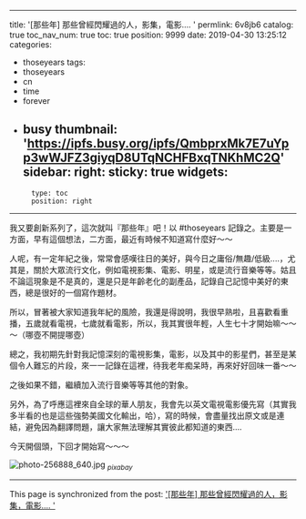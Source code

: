 
---
title: '[那些年] 那些曾經閃耀過的人，影集，電影.... '
permlink: 6v8jb6
catalog: true
toc_nav_num: true
toc: true
position: 9999
date: 2019-04-30 13:25:12
categories:
- thoseyears
tags:
- thoseyears
- cn
- time
- forever
- busy
thumbnail: 'https://ipfs.busy.org/ipfs/QmbprxMk7E7uYpp3wWJFZ3giyqD8UTqNCHFBxqTNKhMC2Q'
sidebar:
    right:
        sticky: true
widgets:
    -
        type: toc
        position: right
---


我又要創新系列了，這次就叫『那些年』吧！以 #thoseyears 記錄之。主要是一方面，早有這個想法，二方面，最近有時候不知道寫什麼好～～

人呢，有一定年紀之後，常常會感嘆往日的美好，與今日之庸俗/無趣/低級....，尤其是，關於大眾流行文化，例如電視影集、電影、明星，或是流行音樂等等。姑且不論這現象是不是真的，還是只是年齡老化的副產品，記錄自己記憶中美好的東西，總是很好的一個寫作題材。

所以，冒著被大家知道我年紀的風險，我還是得說明，我很早熟啦，且喜歡看重播，五歲就看電視，七歲就看電影，所以，我其實很年輕，人生七十才開始嘛～～～（哪壺不開提哪壺）

總之，我初期先針對我記憶深刻的電視影集，電影，以及其中的影星們，甚至是某個令人難忘的片段，來一一記錄在這裡，待我老年痴呆時，再來好好回味一番～～

之後如果不錯，繼續加入流行音樂等等其他的對象。

另外，為了呼應這裡來自全球的華人朋友，我會先以英文電視電影優先寫（其實我多半看的也是這些強勢美國文化輸出，哈），寫的時候，會盡量找出原文或是連結，避免因為翻譯問題，讓大家無法理解其實彼此都知道的東西....

今天開個頭，下回才開始寫～～～ 


![photo-256888_640.jpg](https://ipfs.busy.org/ipfs/QmbprxMk7E7uYpp3wWJFZ3giyqD8UTqNCHFBxqTNKhMC2Q)
<sub>*pixabay*</sub>


- - -

This page is synchronized from the post: ['[那些年] 那些曾經閃耀過的人，影集，電影.... '](https://steemit.com/@deanliu/6v8jb6)
